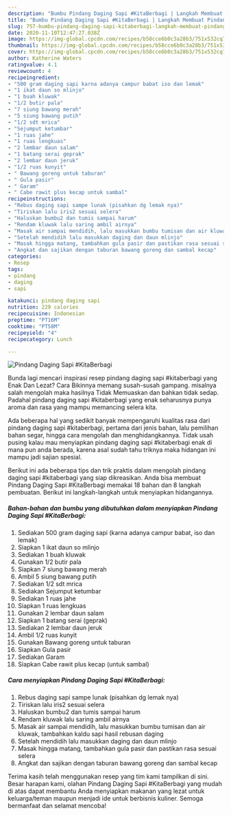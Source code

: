 ```yaml
---
description: "Bumbu Pindang Daging Sapi #KitaBerbagi | Langkah Membuat Pindang Daging Sapi #KitaBerbagi Yang Paling Enak"
title: "Bumbu Pindang Daging Sapi #KitaBerbagi | Langkah Membuat Pindang Daging Sapi #KitaBerbagi Yang Paling Enak"
slug: 757-bumbu-pindang-daging-sapi-kitaberbagi-langkah-membuat-pindang-daging-sapi-kitaberbagi-yang-paling-enak
date: 2020-11-10T12:47:27.038Z
image: https://img-global.cpcdn.com/recipes/b58cce6b0c3a28b3/751x532cq70/pindang-daging-sapi-kitaberbagi-foto-resep-utama.jpg
thumbnail: https://img-global.cpcdn.com/recipes/b58cce6b0c3a28b3/751x532cq70/pindang-daging-sapi-kitaberbagi-foto-resep-utama.jpg
cover: https://img-global.cpcdn.com/recipes/b58cce6b0c3a28b3/751x532cq70/pindang-daging-sapi-kitaberbagi-foto-resep-utama.jpg
author: Katherine Waters
ratingvalue: 4.1
reviewcount: 4
recipeingredient:
- "500 gram daging sapi karna adanya campur babat iso dan lemak"
- "1 ikat daun so mlinjo"
- "1 buah kluwak"
- "1/2 butir pala"
- "7 siung bawang merah"
- "5 siung bawang putih"
- "1/2 sdt mrica"
- "Sejumput ketumbar"
- "1 ruas jahe"
- "1 ruas lengkuas"
- "2 lembar daun salam"
- "1 batang serai geprak"
- "2 lembar daun jeruk"
- "1/2 ruas kunyit"
- " Bawang goreng untuk taburan"
- " Gula pasir"
- " Garam"
- " Cabe rawit plus kecap untuk sambal"
recipeinstructions:
- "Rebus daging sapi sampe lunak (pisahkan dg lemak nya)"
- "Tiriskan lalu iris2 sesuai selera"
- "Haluskan bumbu2 dan tumis sampai harum"
- "Rendam kluwak lalu saring ambil airnya"
- "Masak air sampai mendidih, lalu masukkan bumbu tumisan dan air kluwak, tambahkan kaldu sapi hasil rebusan daging"
- "Setelah mendidih lalu masukkan daging dan daun mlinjo"
- "Masak hingga matang, tambahkan gula pasir dan pastikan rasa sesuai selera"
- "Angkat dan sajikan dengan taburan bawang goreng dan sambal kecap"
categories:
- Resep
tags:
- pindang
- daging
- sapi

katakunci: pindang daging sapi 
nutrition: 229 calories
recipecuisine: Indonesian
preptime: "PT16M"
cooktime: "PT58M"
recipeyield: "4"
recipecategory: Lunch

---
```



![Pindang Daging Sapi #KitaBerbagi](https://img-global.cpcdn.com/recipes/b58cce6b0c3a28b3/751x532cq70/pindang-daging-sapi-kitaberbagi-foto-resep-utama.jpg)

Bunda lagi mencari inspirasi resep pindang daging sapi #kitaberbagi yang Enak Dan Lezat? Cara Bikinnya memang susah-susah gampang. misalnya salah mengolah maka hasilnya Tidak Memuaskan dan bahkan tidak sedap. Padahal pindang daging sapi #kitaberbagi yang enak seharusnya punya aroma dan rasa yang mampu memancing selera kita.

Ada beberapa hal yang sedikit banyak mempengaruhi kualitas rasa dari pindang daging sapi #kitaberbagi, pertama dari jenis bahan, lalu pemilihan bahan segar, hingga cara mengolah dan menghidangkannya. Tidak usah pusing kalau mau menyiapkan pindang daging sapi #kitaberbagi enak di mana pun anda berada, karena asal sudah tahu triknya maka hidangan ini mampu jadi sajian spesial.




Berikut ini ada beberapa tips dan trik praktis dalam mengolah pindang daging sapi #kitaberbagi yang siap dikreasikan. Anda bisa membuat Pindang Daging Sapi #KitaBerbagi memakai 18 bahan dan 8 langkah pembuatan. Berikut ini langkah-langkah untuk menyiapkan hidangannya.

<!--inarticleads1-->

##### Bahan-bahan dan bumbu yang dibutuhkan dalam menyiapkan Pindang Daging Sapi #KitaBerbagi:

1. Sediakan 500 gram daging sapi (karna adanya campur babat, iso dan lemak)
1. Siapkan 1 ikat daun so mlinjo
1. Sediakan 1 buah kluwak
1. Gunakan 1/2 butir pala
1. Siapkan 7 siung bawang merah
1. Ambil 5 siung bawang putih
1. Sediakan 1/2 sdt mrica
1. Sediakan Sejumput ketumbar
1. Sediakan 1 ruas jahe
1. Siapkan 1 ruas lengkuas
1. Gunakan 2 lembar daun salam
1. Siapkan 1 batang serai (geprak)
1. Sediakan 2 lembar daun jeruk
1. Ambil 1/2 ruas kunyit
1. Gunakan  Bawang goreng untuk taburan
1. Siapkan  Gula pasir
1. Sediakan  Garam
1. Siapkan  Cabe rawit plus kecap (untuk sambal)




<!--inarticleads2-->

##### Cara menyiapkan Pindang Daging Sapi #KitaBerbagi:

1. Rebus daging sapi sampe lunak (pisahkan dg lemak nya)
1. Tiriskan lalu iris2 sesuai selera
1. Haluskan bumbu2 dan tumis sampai harum
1. Rendam kluwak lalu saring ambil airnya
1. Masak air sampai mendidih, lalu masukkan bumbu tumisan dan air kluwak, tambahkan kaldu sapi hasil rebusan daging
1. Setelah mendidih lalu masukkan daging dan daun mlinjo
1. Masak hingga matang, tambahkan gula pasir dan pastikan rasa sesuai selera
1. Angkat dan sajikan dengan taburan bawang goreng dan sambal kecap




Terima kasih telah menggunakan resep yang tim kami tampilkan di sini. Besar harapan kami, olahan Pindang Daging Sapi #KitaBerbagi yang mudah di atas dapat membantu Anda menyiapkan makanan yang lezat untuk keluarga/teman maupun menjadi ide untuk berbisnis kuliner. Semoga bermanfaat dan selamat mencoba!
